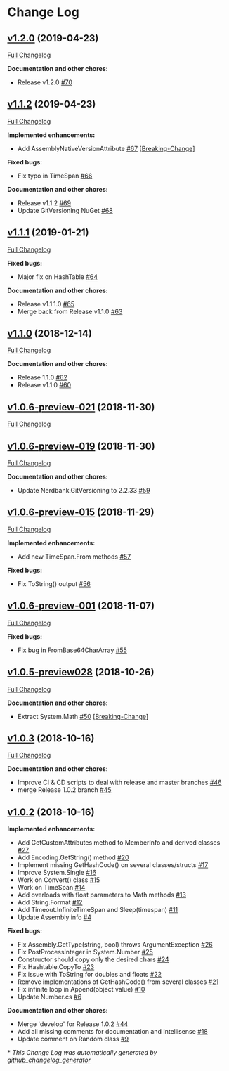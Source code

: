 # Change Log

## [v1.2.0](https://github.com/nanoframework/lib-CoreLibrary/tree/v1.2.0) (2019-04-23)
[Full Changelog](https://github.com/nanoframework/lib-CoreLibrary/compare/v1.1.2...v1.2.0)

**Documentation and other chores:**

- Release v1.2.0 [\#70](https://github.com/nanoframework/lib-CoreLibrary/pull/70)

## [v1.1.2](https://github.com/nanoframework/lib-CoreLibrary/tree/v1.1.2) (2019-04-23)
[Full Changelog](https://github.com/nanoframework/lib-CoreLibrary/compare/v1.1.1...v1.1.2)

**Implemented enhancements:**

- Add AssemblyNativeVersionAttribute [\#67](https://github.com/nanoframework/lib-CoreLibrary/pull/67) [[Breaking-Change](https://github.com/nanoframework/lib-CoreLibrary/labels/Breaking-Change)]

**Fixed bugs:**

- Fix typo in TimeSpan [\#66](https://github.com/nanoframework/lib-CoreLibrary/pull/66)

**Documentation and other chores:**

- Release v1.1.2 [\#69](https://github.com/nanoframework/lib-CoreLibrary/pull/69)
- Update GitVersioning NuGet [\#68](https://github.com/nanoframework/lib-CoreLibrary/pull/68)

## [v1.1.1](https://github.com/nanoframework/lib-CoreLibrary/tree/v1.1.1) (2019-01-21)
[Full Changelog](https://github.com/nanoframework/lib-CoreLibrary/compare/v1.1.0...v1.1.1)

**Fixed bugs:**

- Major fix on HashTable [\#64](https://github.com/nanoframework/lib-CoreLibrary/pull/64)

**Documentation and other chores:**

- Release v1.1.1.0 [\#65](https://github.com/nanoframework/lib-CoreLibrary/pull/65)
- Merge back from Release v1.1.0 [\#63](https://github.com/nanoframework/lib-CoreLibrary/pull/63)

## [v1.1.0](https://github.com/nanoframework/lib-CoreLibrary/tree/v1.1.0) (2018-12-14)
[Full Changelog](https://github.com/nanoframework/lib-CoreLibrary/compare/v1.0.6-preview-021...v1.1.0)

**Documentation and other chores:**

- Release 1.1.0 [\#62](https://github.com/nanoframework/lib-CoreLibrary/pull/62)
- Release v1.1.0 [\#60](https://github.com/nanoframework/lib-CoreLibrary/pull/60)

## [v1.0.6-preview-021](https://github.com/nanoframework/lib-CoreLibrary/tree/v1.0.6-preview-021) (2018-11-30)
[Full Changelog](https://github.com/nanoframework/lib-CoreLibrary/compare/v1.0.6-preview-019...v1.0.6-preview-021)

## [v1.0.6-preview-019](https://github.com/nanoframework/lib-CoreLibrary/tree/v1.0.6-preview-019) (2018-11-30)
[Full Changelog](https://github.com/nanoframework/lib-CoreLibrary/compare/v1.0.6-preview-015...v1.0.6-preview-019)

**Documentation and other chores:**

- Update Nerdbank.GitVersioning to 2.2.33 [\#59](https://github.com/nanoframework/lib-CoreLibrary/pull/59)

## [v1.0.6-preview-015](https://github.com/nanoframework/lib-CoreLibrary/tree/v1.0.6-preview-015) (2018-11-29)
[Full Changelog](https://github.com/nanoframework/lib-CoreLibrary/compare/v1.0.6-preview-001...v1.0.6-preview-015)

**Implemented enhancements:**

- Add new TimeSpan.From methods [\#57](https://github.com/nanoframework/lib-CoreLibrary/pull/57)

**Fixed bugs:**

- Fix ToString\(\) output  [\#56](https://github.com/nanoframework/lib-CoreLibrary/pull/56)

## [v1.0.6-preview-001](https://github.com/nanoframework/lib-CoreLibrary/tree/v1.0.6-preview-001) (2018-11-07)
[Full Changelog](https://github.com/nanoframework/lib-CoreLibrary/compare/v1.0.5-preview028...v1.0.6-preview-001)

**Fixed bugs:**

- Fix bug in FromBase64CharArray [\#55](https://github.com/nanoframework/lib-CoreLibrary/pull/55)

## [v1.0.5-preview028](https://github.com/nanoframework/lib-CoreLibrary/tree/v1.0.5-preview028) (2018-10-26)
[Full Changelog](https://github.com/nanoframework/lib-CoreLibrary/compare/v1.0.3...v1.0.5-preview028)

**Documentation and other chores:**

- Extract System.Math [\#50](https://github.com/nanoframework/lib-CoreLibrary/pull/50) [[Breaking-Change](https://github.com/nanoframework/lib-CoreLibrary/labels/Breaking-Change)]

## [v1.0.3](https://github.com/nanoframework/lib-CoreLibrary/tree/v1.0.3) (2018-10-16)
[Full Changelog](https://github.com/nanoframework/lib-CoreLibrary/compare/v1.0.2...v1.0.3)

**Documentation and other chores:**

- Improve CI & CD scripts to deal with release and master branches [\#46](https://github.com/nanoframework/lib-CoreLibrary/pull/46)
- merge Release 1.0.2 branch [\#45](https://github.com/nanoframework/lib-CoreLibrary/pull/45)

## [v1.0.2](https://github.com/nanoframework/lib-CoreLibrary/tree/v1.0.2) (2018-10-16)
**Implemented enhancements:**

- Add GetCustomAttributes method to MemberInfo and derived classes [\#27](https://github.com/nanoframework/lib-CoreLibrary/pull/27)
- Add Encoding.GetString\(\) method [\#20](https://github.com/nanoframework/lib-CoreLibrary/pull/20)
- Implement missing GetHashCode\(\) on several classes/structs [\#17](https://github.com/nanoframework/lib-CoreLibrary/pull/17)
- Improve System.Single [\#16](https://github.com/nanoframework/lib-CoreLibrary/pull/16)
- Work on Convert\(\) class [\#15](https://github.com/nanoframework/lib-CoreLibrary/pull/15)
- Work on TimeSpan [\#14](https://github.com/nanoframework/lib-CoreLibrary/pull/14)
- Add overloads with float parameters to Math methods [\#13](https://github.com/nanoframework/lib-CoreLibrary/pull/13)
- Add String.Format [\#12](https://github.com/nanoframework/lib-CoreLibrary/pull/12)
- Add Timeout.InfiniteTimeSpan and Sleep\(timespan\) [\#11](https://github.com/nanoframework/lib-CoreLibrary/pull/11)
- Update Assembly info [\#4](https://github.com/nanoframework/lib-CoreLibrary/pull/4)

**Fixed bugs:**

- Fix Assembly.GetType\(string, bool\) throws ArgumentException [\#26](https://github.com/nanoframework/lib-CoreLibrary/pull/26)
- Fix PostProcessInteger in System.Number [\#25](https://github.com/nanoframework/lib-CoreLibrary/pull/25)
- Constructor should copy only the desired chars [\#24](https://github.com/nanoframework/lib-CoreLibrary/pull/24)
- Fix Hashtable.CopyTo [\#23](https://github.com/nanoframework/lib-CoreLibrary/pull/23)
- Fix issue with ToString for doubles and floats [\#22](https://github.com/nanoframework/lib-CoreLibrary/pull/22)
- Remove implementations of GetHashCode\(\) from several classes [\#21](https://github.com/nanoframework/lib-CoreLibrary/pull/21)
- Fix infinite loop in Append\(object value\) [\#10](https://github.com/nanoframework/lib-CoreLibrary/pull/10)
- Update Number.cs [\#6](https://github.com/nanoframework/lib-CoreLibrary/pull/6)

**Documentation and other chores:**

- Merge 'develop' for Release 1.0.2 [\#44](https://github.com/nanoframework/lib-CoreLibrary/pull/44)
- Add all missing comments for documentation and Intellisense [\#18](https://github.com/nanoframework/lib-CoreLibrary/pull/18)
- Update comment on Random class [\#9](https://github.com/nanoframework/lib-CoreLibrary/pull/9)



\* *This Change Log was automatically generated by [github_changelog_generator](https://github.com/skywinder/Github-Changelog-Generator)*